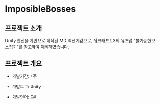 # ImposibleBosses

## 프로젝트 소개

Unity 엔진을 기반으로 제작된 MO 액션게임으로, 워크래프트3의 유즈맵 "불가능한보스잡기"를 참고하여 제작하였습니다.

## 프로젝트 개요

- 개발기간: 4주

- 개발도구: Unity

- 개발언어: C#

## 
